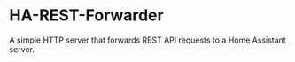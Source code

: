# HA-REST-Forwarder
A simple HTTP server that forwards REST API requests to a Home Assistant server.
